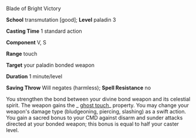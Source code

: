 Blade of Bright Victory

**School** transmutation [good]; **Level** paladin 3

**Casting Time** 1 standard action

**Component** V, S

**Range** touch

**Target** your paladin bonded weapon

**Duration** 1 minute/level

**Saving Throw** Will negates (harmless); **Spell Resistance** no

You strengthen the bond between your divine bond weapon and its celestial spirit. The weapon gains the _ [ghost touch](magicItems/weapons#_weapons-ghost-touch)_ property. You may change your weapon's damage type (bludgeoning, piercing, slashing) as a swift action. You gain a sacred bonus to your CMD against disarm and sunder attacks directed at your bonded weapon; this bonus is equal to half your caster level.

